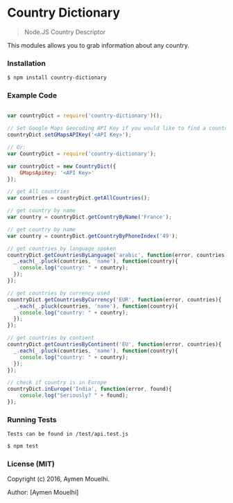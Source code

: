 
# Country Dictionary

> Node.JS Country Descriptor

This modules allows you to grab information about any country.

### Installation

```bash
$ npm install country-dictionary
```

### Example Code

```javascript

var countryDict = require('country-dictionary')();

// Set Google Maps Geocoding API Key if you would like to find a country from an address
countryDict.setGMapsAPIKey('<API Key>');

// Or:
var CountryDict = require('country-dictionary');

var countryDict = new CountryDict({
    GMapsApiKey: '<API Key>'
});

// get All countries
var countries = countryDict.getAllCountries();

// get country by name
var country = countryDict.getCountryByName('France');

// get country by name
var country = countryDict.getCountryByPhoneIndex('49');

// get countries by language spoken
countryDict.getCountriesByLanguage('arabic', function(error, countries){
  _.each(_.pluck(countries, 'name'), function(country){
    console.log("country: " + country);
  });
});

// get countries by currency used
countryDict.getCountriesByCurrency('EUR', function(error, countries){
  _.each(_.pluck(countries, 'name'), function(country){
    console.log("country: " + country);
  });
});

// get countries by contient
countryDict.getCountriesByContinent('EU', function(error, countries){
  _.each(_.pluck(countries, 'name'), function(country){
    console.log("country: " + country);
  });
});

// check if country is in Europe
countryDict.inEurope('India', function(error, found){
    console.log("Seriously? " + found);
});


```

### Running Tests

	Tests can be found in /test/api.test.js

  ```bash
  $ npm test
  ```


### License (MIT)

Copyright (c) 2016, Aymen Mouelhi.

Author: [Aymen Mouelhi]

